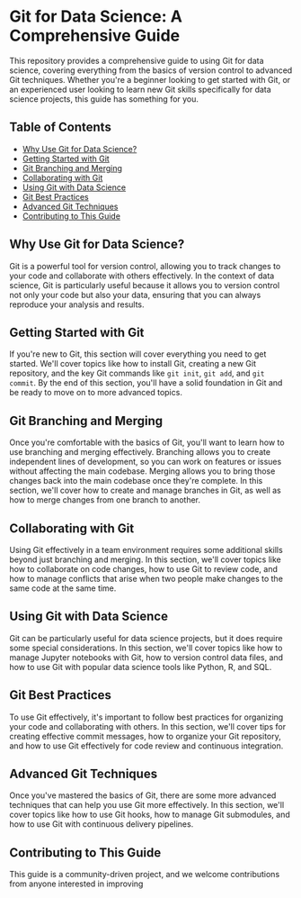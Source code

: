 # Git for Data Science: A Comprehensive Guide

This repository provides a comprehensive guide to using Git for data science, covering everything from the basics of version control to advanced Git techniques. Whether you're a beginner looking to get started with Git, or an experienced user looking to learn new Git skills specifically for data science projects, this guide has something for you.

## Table of Contents

- [Why Use Git for Data Science?](#why-use-git-for-data-science)
- [Getting Started with Git](#getting-started-with-git)
- [Git Branching and Merging](#git-branching-and-merging)
- [Collaborating with Git](#collaborating-with-git)
- [Using Git with Data Science](#using-git-with-data-science)
- [Git Best Practices](#git-best-practices)
- [Advanced Git Techniques](#advanced-git-techniques)
- [Contributing to This Guide](#contributing-to-this-guide)

## Why Use Git for Data Science?

Git is a powerful tool for version control, allowing you to track changes to your code and collaborate with others effectively. In the context of data science, Git is particularly useful because it allows you to version control not only your code but also your data, ensuring that you can always reproduce your analysis and results.


## Getting Started with Git

If you're new to Git, this section will cover everything you need to get started. We'll cover topics like how to install Git, creating a new Git repository, and the key Git commands like `git init`, `git add`, and `git commit`. By the end of this section, you'll have a solid foundation in Git and be ready to move on to more advanced topics.


## Git Branching and Merging

Once you're comfortable with the basics of Git, you'll want to learn how to use branching and merging effectively. Branching allows you to create independent lines of development, so you can work on features or issues without affecting the main codebase. Merging allows you to bring those changes back into the main codebase once they're complete. In this section, we'll cover how to create and manage branches in Git, as well as how to merge changes from one branch to another.

## Collaborating with Git

Using Git effectively in a team environment requires some additional skills beyond just branching and merging. In this section, we'll cover topics like how to collaborate on code changes, how to use Git to review code, and how to manage conflicts that arise when two people make changes to the same code at the same time.

## Using Git with Data Science

Git can be particularly useful for data science projects, but it does require some special considerations. In this section, we'll cover topics like how to manage Jupyter notebooks with Git, how to version control data files, and how to use Git with popular data science tools like Python, R, and SQL.

## Git Best Practices

To use Git effectively, it's important to follow best practices for organizing your code and collaborating with others. In this section, we'll cover tips for creating effective commit messages, how to organize your Git repository, and how to use Git effectively for code review and continuous integration.

## Advanced Git Techniques

Once you've mastered the basics of Git, there are some more advanced techniques that can help you use Git more effectively. In this section, we'll cover topics like how to use Git hooks, how to manage Git submodules, and how to use Git with continuous delivery pipelines.

## Contributing to This Guide

This guide is a community-driven project, and we welcome contributions from anyone interested in improving
